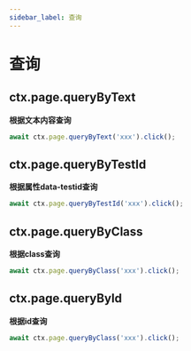 ```yaml
---
sidebar_label: 查询
---
```


# 查询

## ctx.page.queryByText

**根据文本内容查询**

```typescript
await ctx.page.queryByText('xxx').click();
```

## ctx.page.queryByTestId

**根据属性data-testid查询**

```typescript
await ctx.page.queryByTestId('xxx').click();
```

## ctx.page.queryByClass

**根据class查询**

```typescript
await ctx.page.queryByClass('xxx').click();
```

## ctx.page.queryById

**根据id查询**

```typescript
await ctx.page.queryByClass('xxx').click();
```
